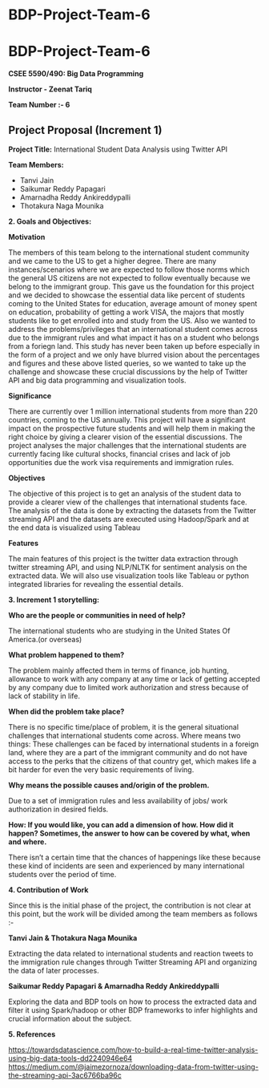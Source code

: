 # BDP-Project-Team-6

# BDP-Project-Team-6

**CSEE 5590/490: Big Data Programming**

**Instructor -  Zeenat Tariq**

**Team Number :- 6**

## Project Proposal (Increment 1)

**Project Title:** International Student Data Analysis using Twitter API 

**Team Members:** 

- Tanvi Jain
- Saikumar Reddy Papagari
- Amarnadha Reddy Ankireddypalli
- Thotakura Naga Mounika


**2. Goals and Objectives:**

**Motivation**

The members of this team belong to the international student community and we came to the US to get a higher degree. There are many instances/scenarios where we are expected to follow those norms which the general US citizens are not expected to follow eventually because we belong to the immigrant group. This gave us the foundation for this project and we decided to showcase the essential data like percent of students coming to the United States for education, average amount of money spent on education, probability of getting a work VISA, the majors that mostly students like to get enrolled into and study from the US. 
Also we wanted to address the problems/privileges that an international student comes across due to the immigrant rules and what impact it has on a student who belongs from a foriegn land. 
This study has never been taken up before especially in the form of a project and we only have blurred vision about the percentages and figures and these above listed queries, so we wanted to take up the challenge and showcase these crucial discussions by the help of Twitter API and big data programming and visualization tools.   

**Significance**

There are currently over 1 million international students from more than 220 countries, coming to the US annually. This project will have a significant impact on the prospective future students and will help them in making the right choice by giving a clearer vision of the essential discussions. 
The project analyses the major challenges that the international students are currently facing like cultural shocks, financial crises  and lack of job opportunities due the work visa requirements and immigration rules. 

**Objectives**

The objective of this project is to get an analysis of the student data to provide a clearer view of the challenges that international students face. The analysis of the data is done by extracting the datasets from the Twitter streaming API and the datasets are executed using Hadoop/Spark and at the end data is visualized using Tableau 

**Features**

The main features of this project is the twitter data extraction through twitter streaming API, and using NLP/NLTK for sentiment analysis on the extracted data. We will also use visualization tools like Tableau or python integrated libraries for revealing the essential details.


**3. Increment 1 storytelling:**

**Who are the people or communities in need of help?**

The international students who are studying in the United States Of America.(or overseas)

**What problem happened to them?**

The problem mainly affected them in terms of finance, job hunting, allowance to work with any company at any time or lack of getting accepted by any company due to limited work authorization and stress because of lack of stability in life. 

**When did the problem take place?**

There is no specific time/place of problem, it is the general situational challenges  that international students come across.
Where means two things: 
These challenges can be faced by international students in a foreign land, where they are a part of the immigrant community and do not have access to the perks that the citizens of that country get, which makes life a bit harder for even the very basic requirements of living. 

**Why means the possible causes and/origin of the problem.**

Due to a set of immigration rules and less availability of jobs/ work authorization in desired fields.

**How: If you would like, you can add a dimension of how. How did it happen? Sometimes, the answer to how can be covered by what, when and where.**

There isn’t a certain time that the chances of happenings like these because these kind of incidents are seen and experienced by many international students over the period of time. 

**4. Contribution of Work**

Since this is the initial phase of the project, the contribution is not clear at this point, but the work will be divided among the team members as follows :- 

**Tanvi Jain & Thotakura Naga Mounika** 

Extracting the data related to international students and reaction tweets to the immigration rule changes through Twitter Streaming API and organizing the data of later processes. 

**Saikumar Reddy Papagari & Amarnadha Reddy Ankireddypalli** 

Exploring the data and BDP tools on how to process the extracted data and filter it using Spark/hadoop or other BDP frameworks to infer highlights and crucial information about the subject. 

**5. References**

https://towardsdatascience.com/how-to-build-a-real-time-twitter-analysis-using-big-data-tools-dd2240946e64
https://medium.com/@jaimezornoza/downloading-data-from-twitter-using-the-streaming-api-3ac6766ba96c


